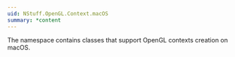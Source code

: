 ```yaml
---
uid: NStuff.OpenGL.Context.macOS
summary: *content
---
```

The namespace contains classes that support OpenGL contexts creation on macOS.

